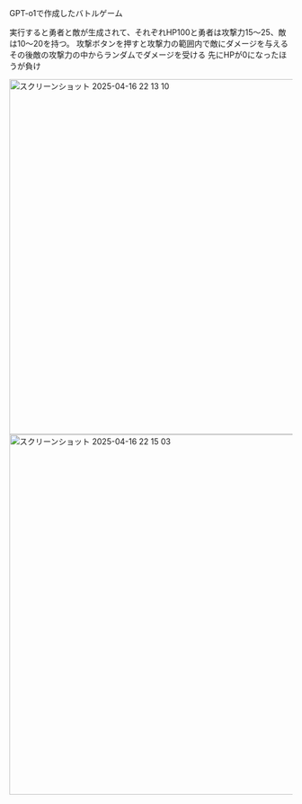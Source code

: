 GPT-o1で作成したバトルゲーム

実行すると勇者と敵が生成されて、それぞれHP100と勇者は攻撃力15〜25、敵は10〜20を持つ。
攻撃ボタンを押すと攻撃力の範囲内で敵にダメージを与える
その後敵の攻撃力の中からランダムでダメージを受ける
先にHPが0になったほうが負け

<img width="632" alt="スクリーンショット 2025-04-16 22 13 10" src="https://github.com/user-attachments/assets/61472b53-402a-4d0a-a4f4-0004aa1ce263" />

<img width="641" alt="スクリーンショット 2025-04-16 22 15 03" src="https://github.com/user-attachments/assets/b22c023c-23c1-4f10-b2d9-ec32df6ac162" />
